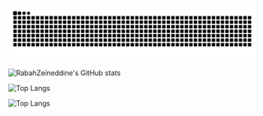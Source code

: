 <picture>
  <source media="(prefers-color-scheme: dark)" srcset="https://raw.githubusercontent.com/rabahzeineddine/rabahzeineddine/output/github-contribution-grid-snake-dark.svg">
  <source media="(prefers-color-scheme: light)" srcset="https://raw.githubusercontent.com/rabahzeineddine/rabahzeineddine/output/github-contribution-grid-snake.svg">
  <img alt="github contribution grid snake animation" src="https://raw.githubusercontent.com/rabahzeineddine/rabahzeineddine/output/github-contribution-grid-snake.svg">
</picture>

![RabahZeineddine's GitHub stats](https://github-readme-stats.rabahz.com?username=rabahzeineddine&show=reviews,prs_merged,prs_merged_percentage&show_icons=true&theme=dark)


![Top Langs](https://github-readme-stats.rabahz.com/top-langs/?username=rabahzeineddine&layout=compact&theme=transparent)

![Top Langs](https://github-readme-stats.rabahz.com/top-langs/?username=rabahzeineddine&size_weight=0.5&count_weight=0.5)
<!--
**RabahZeineddine/RabahZeineddine** is a ✨ _special_ ✨ repository because its `README.md` (this file) appears on your GitHub profile.

Here are some ideas to get you started:

- 🔭 I’m currently working on ...
- 🌱 I’m currently learning ...
- 👯 I’m looking to collaborate on ...
- 🤔 I’m looking for help with ...
- 💬 Ask me about ...
- 📫 How to reach me: ...
- 😄 Pronouns: ...
- ⚡ Fun fact: ...
-->
